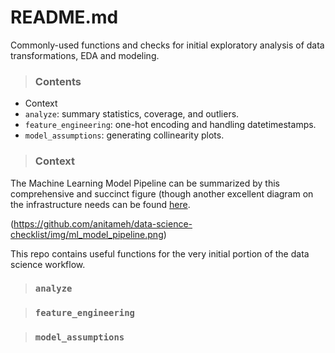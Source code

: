 # README.md

Commonly-used functions and checks for initial exploratory analysis of data transformations, EDA and modeling.

> ### **Contents**

* Context
* `analyze`: summary statistics, coverage, and outliers.
* `feature_engineering`: one-hot encoding and handling datetimestamps.
* `model_assumptions`: generating collinearity plots.

> ### **Context**

The Machine Learning Model Pipeline can be summarized by this comprehensive and succinct figure (though another excellent diagram on the infrastructure needs can be found [here](https://docs.metaflow.org/introduction/what-is-metaflow).

(https://github.com/anitameh/data-science-checklist/img/ml_model_pipeline.png)

This repo contains useful functions for the very initial portion of the data science workflow.

> ### **`analyze`**

> ### **`feature_engineering`**

> ### **`model_assumptions`**
